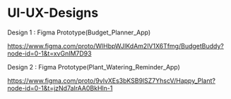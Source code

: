 # UI-UX-Designs
Design 1 : Figma Prototype(Budget_Planner_App)

https://www.figma.com/proto/WlHbpWJIKdAm2lV1X6Tfmg/BudgetBuddy?node-id=0-1&t=xvGnIM7D93

Design 2 : Figma Prototype(Plant_Watering_Reminder_App)

https://www.figma.com/proto/9vlvXEs3bKSB9lSZ7YhscV/Happy_Plant?node-id=0-1&t=jzNd7aIrAA0BkHln-1

